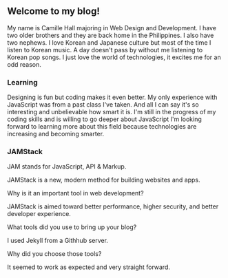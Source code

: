## Welcome to my blog!

My name is Camille Hall majoring in Web Design and Development. I have two older brothers and they are back home in the Philippines. I also have two nephews.  I love Korean and Japanese culture but most of the time I listen to Korean music. A day doesn't pass by without me listening to Korean pop songs. I just love the world of technologies, it excites me for an odd reason.

### Learning 

Designing is fun but coding makes it even better. My only experience with JavaScript was from a past class I've taken. And all I can say it's so interesting and unbelievable how smart it is. I'm still in the progress of my coding skills and is willing to go deeper about JavaScript I'm looking forward to learning more about this field because technologies are increasing and becoming smarter. 

### JAMStack
JAM stands for JavaScript, API & Markup. 

JAMStack is a new, modern method for building websites and apps.


Why is it an important tool in web development?

JAMStack is aimed toward better performance, higher security, and better developer experience.


What tools did you use to bring up your blog?

I used Jekyll from a Githhub server.


Why did you choose those tools?

It seemed to work as expected and very straight forward. 


